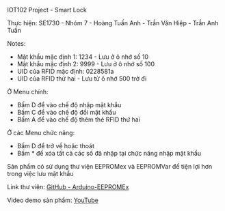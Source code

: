 IOT102 Project - Smart Lock

Thực hiện: SE1730 - Nhóm 7
     - Hoàng Tuấn Anh
     - Trần Văn Hiệp
     - Trần Anh Tuấn
        
Notes:
  - Mật khẩu mặc định 1: 1234 - Lưu ở ô nhớ số 10
  - Mật khẩu mặc định 2: 9999 - Lưu ở ô nhớ số 100
  - UID của RFID mặc định: 0228581a
  - UID của RFID thứ hai - Lưu từ ô nhớ 500 trở đi

Ở Menu chính:
  - Bấm D để vào chế độ nhập mật khẩu
  - Bấm C để vào chế độ đổi mật khẩu
  - Bấm A để vào chế độ thêm thẻ RFID thứ hai

Ở các Menu chức năng:
  - Bấm D để trở về hoặc thoát
  - Bấm * để xóa tất cả các số đã nhập tại chức năng nhập mật khẩu

Sản phẩm có sử dụng thư viện EEPROMex và EEPROMVar để tiện lợi hơn trong việc lưu mật khẩu

Link thư viện: [GitHub - Arduino-EEPROMEx]([URL](https://github.com/thijse/Arduino-EEPROMEx))

Video demo sản phẩm: [YouTube]([URL](https://youtu.be/mg_52sTWitM)https://youtu.be/mg_52sTWitM)

